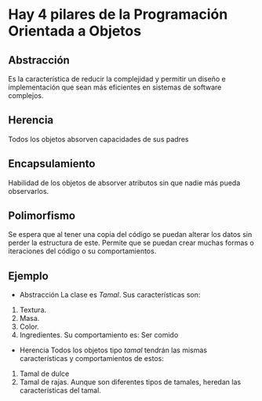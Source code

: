 # Hay 4 pilares de la Programación Orientada a Objetos

## Abstracción
Es la característica de reducir la complejidad y permitir un diseño e implementación que sean más eficientes en sistemas de software complejos.
## Herencia
Todos los objetos absorven capacidades de sus padres
## Encapsulamiento
Habilidad de los objetos de absorver atributos sin que nadie más pueda observarlos.
## Polimorfismo
Se espera que al tener una copia del código se puedan alterar los datos sin perder la estructura de este. 
Permite que se puedan crear muchas formas o iteraciones del código o su comportamientos. 

## Ejemplo
- Abstracción
La clase es _Tamal_.
Sus características son:
1. Textura.
2. Masa.
3. Color.
4. Ingredientes.
Su comportamiento es:
Ser comido

- Herencia
Todos los objetos tipo _tamal_ tendrán las mismas características y comportamientos de estos:
1. Tamal de dulce
2. Tamal de rajas.
Aunque son diferentes tipos de tamales, heredan las características del tamal.
